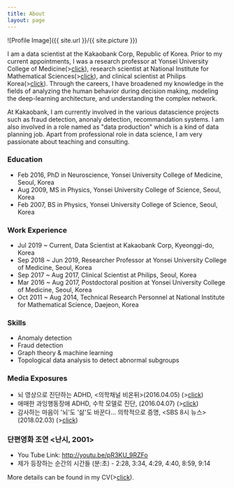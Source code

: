 ```yaml
---
title: About
layout: page
---
```

![Profile Image]({{ site.url }}/{{ site.picture }})

I am a data scientist at the Kakaobank Corp, Republic of Korea. Prior to my current appointments, I was a research professor at Yonsei University College of Medicine(><a href="http://www.yonsei.ac.kr)" target="_blank">click</a>), research scientist at National Institute for Mathematical Sciences(><a href="http://www.nims.re.kr" target="_blank">click</a>), and clinical scientist at Philips Korea(><a href="https://www.philips.co.kr/" target="_blank">click</a>). Through the careers, I have broadened my knowledge in the fields of analyzing the human behavior during decision making, modeling the deep-learning architecture, and understanding the complex network.

At Kakaobank, I am currently involved in the various datascience projects such as fraud detection, anonaly detection, recommandation systems. I am also involved in a role named as "data production" which is a kind of data planning job. Apart from professional role in data science, I am very passionate about teaching and consulting. 

### Education
- Feb 2016, PhD in Neuroscience, Yonsei University College of Medicine, Seoul, Korea  
- Aug 2009, MS in Physics, Yonsei University College of Science, Seoul, Korea  
- Feb 2007, BS in Physics, Yonsei University College of Science, Seoul, Korea  


### Work Experience
- Jul 2019 ~ Current, Data Scientist at Kakaobank Corp, Kyeonggi-do, Korea  
- Sep 2018 ~ Jun 2019, Researcher Professor at Yonsei University College of Medicine, Seoul, Korea  
- Sep 2017 ~ Aug 2017, Clinical Scientist at Philips, Seoul, Korea  
- Mar 2016 ~ Aug 2017, Postdoctoral position at Yonsei University College of Medicine, Seoul, Korea  
- Oct 2011 ~ Aug 2014, Technical Research Personnel at National Institute for Mathematical Science, Daejeon, Korea  


### Skills
- Anomaly detection   
- Fraud detection  
- Graph theory & machine learning  
- Topological data analysis to detect abnormal subgroups   

### Media Exposures 
- 뇌 영상으로 진단하는 ADHD, <의학채널 비온뒤>(2016.04.05) (>[click](http://aftertherain.kr/%EB%87%8C-%EC%98%81%EC%83%81%EC%9C%BC%EB%A1%9C-%EC%A7%84%EB%8B%A8%ED%95%98%EB%8A%94-adhd-3/))
- 애매한 과잉행동장애 ADHD, 수학 모델로 진단, <YTN science>(2016.04.07) (>[click](http://science.ytn.co.kr/program/program_view.php?s_mcd=0082&s_hcd=&key=201604070140204982))
- 감사하는 마음이 '뇌'도 '삶'도 바꾼다... 의학적으로 증명, <SBS 8시 뉴스>(2018.02.03) (>[click](https://news.sbs.co.kr/news/endPage.do?news_id=N1004605944&plink=LINK&cooper=SBSNEWSVIEWER))
    
### 단편영화 조연 <난시, 2001>
- You Tube Link: http://youtu.be/pR3KU_9RZFo
- 제가 등장하는 순간의 시간들 (분:초) - 2:28, 3:34, 4:29, 4:40, 8:59, 9:14   

More details can be found in my CV(><a href = "https://drive.google.com/file/d/0B-DFPpgutmKSTzlaM0U3VVZTQW8/edit?usp=sharing" target="_blank">click</a>).
